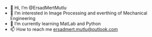 - 👋 Hi, I’m @ErsadMertMutlu
- 👀 I’m interested in Image Processing and everthing of Mechanical Engineering
- 🌱 I’m currently learning MatLab and Python
- 📫 How to reach me ersadmert.mutlu@outlook.com

<!---
ErsadMertMutlu/ErsadMertMutlu is a ✨ special ✨ repository because its `README.md` (this file) appears on your GitHub profile.
You can click the Preview link to take a look at your changes.
--->
